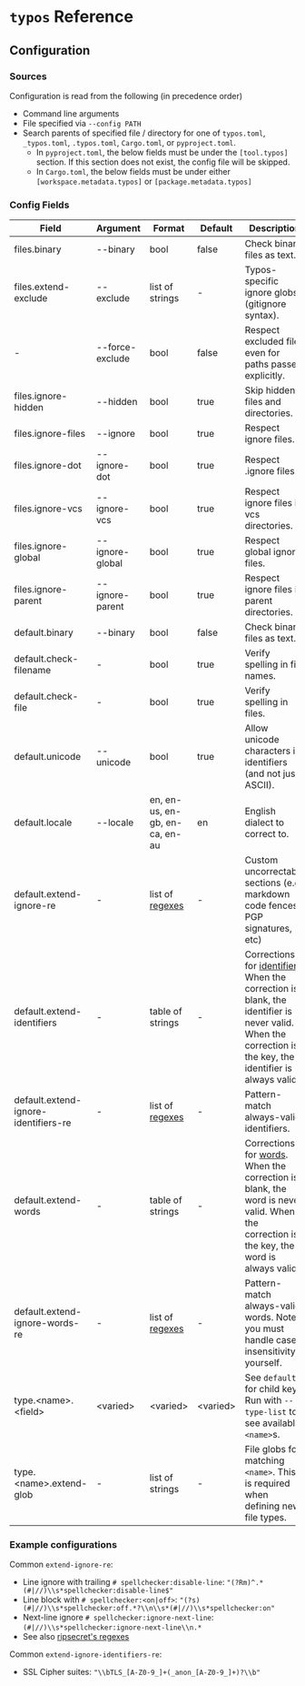 # `typos` Reference

## Configuration

### Sources

Configuration is read from the following (in precedence order)

- Command line arguments
- File specified via `--config PATH`
- Search parents of specified file / directory for one of `typos.toml`, `_typos.toml`, `.typos.toml`, `Cargo.toml`, or `pyproject.toml`.
  - In `pyproject.toml`, the below fields must be under the `[tool.typos]` section. If this section does not
    exist, the config file will be skipped.
  - In `Cargo.toml`, the below fields must be under either `[workspace.metadata.typos]` or `[package.metadata.typos]`

### Config Fields

| Field                  | Argument          | Format | Default | Description |
|------------------------|-------------------|--------|---------|-------------|
| files.binary           | --binary          | bool   | false   | Check binary files as text. |
| files.extend-exclude   | --exclude         | list of strings | \- | Typos-specific ignore globs (gitignore syntax). |
| \-                     | --force-exclude   | bool   | false   | Respect excluded files even for paths passed explicitly. |
| files.ignore-hidden    | --hidden          | bool   | true    | Skip hidden files and directories. |
| files.ignore-files     | --ignore          | bool   | true    | Respect ignore files. |
| files.ignore-dot       | --ignore-dot      | bool   | true    | Respect .ignore files. |
| files.ignore-vcs       | --ignore-vcs      | bool   | true    | Respect ignore files in vcs directories. |
| files.ignore-global    | --ignore-global   | bool   | true    | Respect global ignore files. |
| files.ignore-parent    | --ignore-parent   | bool   | true    | Respect ignore files in parent directories. |
| default.binary         | --binary          | bool   | false   | Check binary files as text. |
| default.check-filename | \-                | bool   | true    | Verify spelling in file names. |
| default.check-file     | \-                | bool   | true    | Verify spelling in files. |
| default.unicode        | --unicode         | bool   | true    | Allow unicode characters in identifiers (and not just ASCII). |
| default.locale         | --locale          | en, en-us, en-gb, en-ca, en-au | en | English dialect to correct to. |
| default.extend-ignore-re   | \-            | list of [regexes](https://docs.rs/regex/latest/regex/index.html#syntax) | \- | Custom uncorrectable sections (e.g. markdown code fences, PGP signatures, etc) |
| default.extend-identifiers | \-            | table of strings | \- | Corrections for [identifiers](./design.md#identifiers-and-words). When the correction is blank, the identifier is never valid. When the correction is the key, the identifier is always valid. |
| default.extend-ignore-identifiers-re | \-  | list of [regexes](https://docs.rs/regex/latest/regex/index.html#syntax) | \- | Pattern-match always-valid identifiers. |
| default.extend-words       | \-            | table of strings | \- | Corrections for [words](./design.md#identifiers-and-words). When the correction is blank, the word is never valid. When the correction is the key, the word is always valid. |
| default.extend-ignore-words-re | \-        | list of [regexes](https://docs.rs/regex/latest/regex/index.html#syntax) | \- | Pattern-match always-valid words.  Note: you must handle case insensitivity yourself. |
| type.\<name>.\<field>      | \<varied>     | \<varied> | \<varied> | See `default.` for child keys.  Run with `--type-list` to see available `<name>`s. |
| type.\<name>.extend-glob   | \-            | list of strings | \- | File globs for matching `<name>`. This is required when defining new file types. |

### Example configurations

Common `extend-ignore-re`:
- Line ignore with trailing `# spellchecker:disable-line`: `"(?Rm)^.*(#|//)\\s*spellchecker:disable-line$"`
- Line block with `# spellchecker:<on|off>`: `"(?s)(#|//)\\s*spellchecker:off.*?\\n\\s*(#|//)\\s*spellchecker:on"`
- Next-line ignore `# spellchecker:ignore-next-line`: `(#|//)\\s*spellchecker:ignore-next-line\\n.*`
- See also [ripsecret's regexes](https://github.com/sirwart/ripsecrets/blob/main/src/lib.rs)

Common `extend-ignore-identifiers-re`:
- SSL Cipher suites: `"\\bTLS_[A-Z0-9_]+(_anon_[A-Z0-9_]+)?\\b"`
